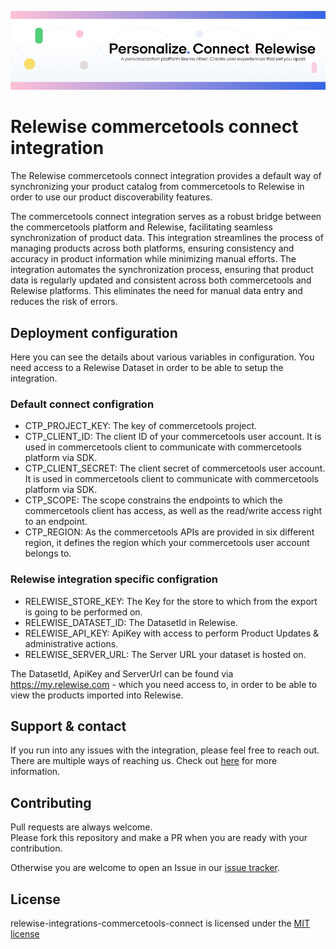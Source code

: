 <p align="center">
  <a href="https://relewise.com/">
    <img alt="Relewise logo" src=".github/banner.png">
  </a>
</p>

# Relewise commercetools connect integration

The Relewise commercetools connect integration provides a default way of synchronizing your product catalog from commercetools to Relewise in order to use our product discoverability features.

The commercetools connect integration serves as a robust bridge between the commercetools platform and Relewise, facilitating seamless synchronization of product data. This integration streamlines the process of managing products across both platforms, ensuring consistency and accuracy in product information while minimizing manual efforts.
The integration automates the synchronization process, ensuring that product data is regularly updated and consistent across both commercetools and Relewise platforms. This eliminates the need for manual data entry and reduces the risk of errors.

## Deployment configuration

Here you can see the details about various variables in configuration. You need access to a Relewise Dataset in order to be able to setup the integration.

### Default connect configration
- CTP_PROJECT_KEY: The key of commercetools project.
- CTP_CLIENT_ID: The client ID of your commercetools user account. It is used in commercetools client to communicate with commercetools platform via SDK.
- CTP_CLIENT_SECRET: The client secret of commercetools user account. It is used in commercetools client to communicate with commercetools platform via SDK.
- CTP_SCOPE: The scope constrains the endpoints to which the commercetools client has access, as well as the read/write access right to an endpoint.
- CTP_REGION: As the commercetools APIs are provided in six different region, it defines the region which your commercetools user account belongs to.
  
### Relewise integration specific configration
- RELEWISE_STORE_KEY: The Key for the store to which from the export is going to be performed on.
- RELEWISE_DATASET_ID: The DatasetId in Relewise.
- RELEWISE_API_KEY: ApiKey with access to perform Product Updates & administrative actions.
- RELEWISE_SERVER_URL: The Server URL your dataset is hosted on.

The DatasetId, ApiKey and ServerUrl can be found via https://my.relewise.com - which you need access to, in order to be able to view the products imported into Relewise.

## Support & contact

If you run into any issues with the integration, please feel free to reach out. There are multiple ways of reaching us. Check out [here](https://docs.relewise.com/docs/developer/support.html) for more information.

## Contributing

Pull requests are always welcome.  
Please fork this repository and make a PR when you are ready with your contribution.  

Otherwise you are welcome to open an Issue in our [issue tracker](https://github.com/Relewise/relewise-integrations-commercetools-connect/issues).

## License

relewise-integrations-commercetools-connect is licensed under the [MIT license](./LICENSE)
